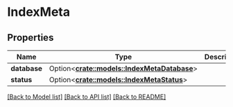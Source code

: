 # IndexMeta

## Properties

Name | Type | Description | Notes
------------ | ------------- | ------------- | -------------
**database** | Option<[**crate::models::IndexMetaDatabase**](indexMeta_database.md)> |  | [optional]
**status** | Option<[**crate::models::IndexMetaStatus**](indexMeta_status.md)> |  | [optional]

[[Back to Model list]](../README.md#documentation-for-models) [[Back to API list]](../README.md#documentation-for-api-endpoints) [[Back to README]](../README.md)


